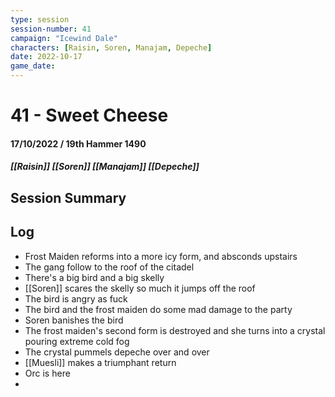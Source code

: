 ```yaml
---
type: session
session-number: 41
campaign: "Icewind Dale"
characters: [Raisin, Soren, Manajam, Depeche]
date: 2022-10-17
game_date: 
---
```

# 41 - Sweet Cheese
#### 17/10/2022 / 19th Hammer 1490
##### [[Raisin]] [[Soren]] [[Manajam]] [[Depeche]]

## Session Summary

## Log
- Frost Maiden reforms into a more icy form, and absconds upstairs
- The gang follow to the roof of the citadel
- There's a big bird and a big skelly
- [[Soren]] scares the skelly so much it jumps off the roof
- The bird is angry as fuck
- The bird and the frost maiden do some mad damage to the party
- Soren banishes the bird
- The frost maiden's second form is destroyed and she turns into a crystal pouring extreme cold fog
- The crystal pummels depeche over and over
- [[Muesli]] makes a triumphant return
- Orc is here
- 
